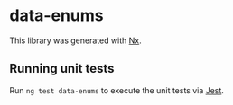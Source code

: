 # data-enums

This library was generated with [Nx](https://nx.dev).

## Running unit tests

Run `ng test data-enums` to execute the unit tests via [Jest](https://jestjs.io).
